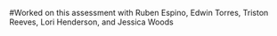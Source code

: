 #Worked on this assessment with Ruben Espino, Edwin Torres, Triston Reeves, Lori Henderson, and Jessica Woods

